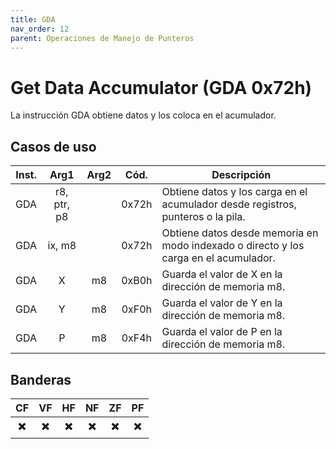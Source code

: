 ```yaml
---
title: GDA
nav_order: 12
parent: Operaciones de Manejo de Punteros
---
```


# Get Data Accumulator (GDA 0x72h)

La instrucción GDA obtiene datos y los coloca en el acumulador.

## Casos de uso

| Inst. |             Arg1              | Arg2 | Cód.  | Descripción                                                                       |
|:-----:|:-----------------------------:|:----:|:-----:|-----------------------------------------------------------------------------------|
| GDA   | r8, ptr, p8                 |      | 0x72h | Obtiene datos y los carga en el acumulador desde registros, punteros o la pila.    |
| GDA   | ix, m8                      |      | 0x72h | Obtiene datos desde memoria en modo indexado o directo y los carga en el acumulador. |
| GDA   | X | m8   | 0xB0h | Guarda el valor de X en la dirección de memoria m8.|
| GDA   | Y | m8   | 0xF0h | Guarda el valor de Y en la dirección de memoria m8.|
| GDA   | P | m8   | 0xF4h | Guarda el valor de P en la dirección de memoria m8.|

## Banderas

| CF  | VF  | HF  | NF  | ZF  | PF  |
|:---:|:---:|:---:|:---:|:---:|:---:|
| ✖️  | ✖️  | ✖️  | ✖️  | ✖️  | ✖️  |
